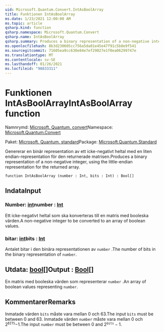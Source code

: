```yaml
---
uid: Microsoft.Quantum.Convert.IntAsBoolArray
title: Funktionen IntAsBoolArray
ms.date: 1/23/2021 12:00:00 AM
ms.topic: article
qsharp.kind: function
qsharp.namespace: Microsoft.Quantum.Convert
qsharp.name: IntAsBoolArray
qsharp.summary: Produces a binary representation of a non-negative integer, using the little-endian representation for the returned array.
ms.openlocfilehash: 8b3d230605cc756a5da01e45e47f91c5b8e9f541
ms.sourcegitcommit: 71605ea9cc630e84e7ef29027e1f0ea06299747e
ms.translationtype: MT
ms.contentlocale: sv-SE
ms.lasthandoff: 01/26/2021
ms.locfileid: "98833311"
---
```

# <a name="intasboolarray-function"></a><span data-ttu-id="24385-102">Funktionen IntAsBoolArray</span><span class="sxs-lookup"><span data-stu-id="24385-102">IntAsBoolArray function</span></span>

<span data-ttu-id="24385-103">Namnrymd: [Microsoft. Quantum. convert](xref:Microsoft.Quantum.Convert)</span><span class="sxs-lookup"><span data-stu-id="24385-103">Namespace: [Microsoft.Quantum.Convert](xref:Microsoft.Quantum.Convert)</span></span>

<span data-ttu-id="24385-104">Paket: [Microsoft. Quantum. standard](https://nuget.org/packages/Microsoft.Quantum.Standard)</span><span class="sxs-lookup"><span data-stu-id="24385-104">Package: [Microsoft.Quantum.Standard](https://nuget.org/packages/Microsoft.Quantum.Standard)</span></span>


<span data-ttu-id="24385-105">Genererar en binär representation av ett icke-negativt heltal med en liten endian-representation för den returnerade matrisen.</span><span class="sxs-lookup"><span data-stu-id="24385-105">Produces a binary representation of a non-negative integer, using the little-endian representation for the returned array.</span></span>

```qsharp
function IntAsBoolArray (number : Int, bits : Int) : Bool[]
```


## <a name="input"></a><span data-ttu-id="24385-106">Indata</span><span class="sxs-lookup"><span data-stu-id="24385-106">Input</span></span>

### <a name="number--int"></a><span data-ttu-id="24385-107">Number: [int](xref:microsoft.quantum.lang-ref.int)</span><span class="sxs-lookup"><span data-stu-id="24385-107">number : [Int](xref:microsoft.quantum.lang-ref.int)</span></span>

<span data-ttu-id="24385-108">Ett icke-negativt heltal som ska konverteras till en matris med booleska värden.</span><span class="sxs-lookup"><span data-stu-id="24385-108">A non-negative integer to be converted to an array of boolean values.</span></span>


### <a name="bits--int"></a><span data-ttu-id="24385-109">bitar: [int](xref:microsoft.quantum.lang-ref.int)</span><span class="sxs-lookup"><span data-stu-id="24385-109">bits : [Int](xref:microsoft.quantum.lang-ref.int)</span></span>

<span data-ttu-id="24385-110">Antalet bitar i den binära representationen av `number` .</span><span class="sxs-lookup"><span data-stu-id="24385-110">The number of bits in the binary representation of `number`.</span></span>



## <a name="output--bool"></a><span data-ttu-id="24385-111">Utdata: [bool](xref:microsoft.quantum.lang-ref.bool)[]</span><span class="sxs-lookup"><span data-stu-id="24385-111">Output : [Bool](xref:microsoft.quantum.lang-ref.bool)[]</span></span>

<span data-ttu-id="24385-112">En matris med booleska värden som representerar `number` .</span><span class="sxs-lookup"><span data-stu-id="24385-112">An array of boolean values representing `number`.</span></span>

## <a name="remarks"></a><span data-ttu-id="24385-113">Kommentarer</span><span class="sxs-lookup"><span data-stu-id="24385-113">Remarks</span></span>

<span data-ttu-id="24385-114">Inmatade värden `bits` måste vara mellan 0 och 63.</span><span class="sxs-lookup"><span data-stu-id="24385-114">The input `bits` must be between 0 and 63.</span></span>
<span data-ttu-id="24385-115">Inmatade värden `number` måste vara mellan 0 och $2 ^ {\texttt{BITS}}-$1.</span><span class="sxs-lookup"><span data-stu-id="24385-115">The input `number` must be between 0 and $2^{\texttt{bits}} - 1$.</span></span>